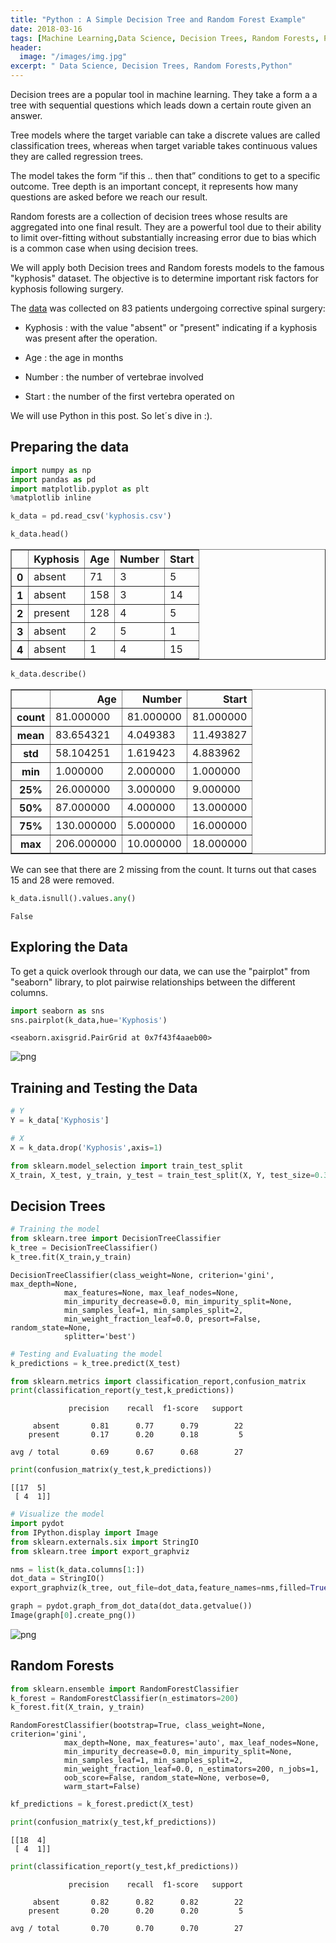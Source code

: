 ```yaml
---
title: "Python : A Simple Decision Tree and Random Forest Example"
date: 2018-03-16
tags: [Machine Learning,Data Science, Decision Trees, Random Forests, Python]
header:
  image: "/images/img.jpg"
excerpt: " Data Science, Decision Trees, Random Forests,Python"
---
```


Decision trees are a popular tool in machine learning. They take a form a a tree with sequential questions which leads down a certain route given an answer.

Tree models where the target variable can take a discrete values are called classification trees, whereas when target variable takes continuous values they are called regression trees.

The model takes the form “if this .. then that” conditions to get to a specific outcome. Tree depth is an important concept, it represents how many questions are asked before we reach our result.

Random forests are a collection of decision trees whose results are aggregated into one final result.
They are a powerful tool due to their ability to limit over-fitting without substantially increasing error due to bias which is a common case when using decision trees.

We will apply both Decision trees and Random forests models to the famous "kyphosis" dataset. The objective is to determine important risk factors for kyphosis following surgery.

The  [data](https://forge.scilab.org/index.php/p/rdataset/source/tree/master/csv/rpart/kyphosis.csv) was collected on 83 patients undergoing corrective spinal surgery:

* Kyphosis : with the value "absent" or "present" indicating if a kyphosis was present after the operation.

* Age : the age in months

* Number : the number of vertebrae involved

* Start : the number of the first vertebra operated on

We will use Python in this post. So let´s dive in :).

## Preparing the data


```python
import numpy as np
import pandas as pd
import matplotlib.pyplot as plt
%matplotlib inline
```


```python
k_data = pd.read_csv('kyphosis.csv')
```


```python
k_data.head()
```




<div>
<style>
    .dataframe thead tr:only-child th {
        text-align: right;
    }

    .dataframe thead th {
        text-align: left;
    }

    .dataframe tbody tr th {
        vertical-align: top;
    }
</style>
<table border="1" class="dataframe">
  <thead>
    <tr style="text-align: right;">
      <th></th>
      <th>Kyphosis</th>
      <th>Age</th>
      <th>Number</th>
      <th>Start</th>
    </tr>
  </thead>
  <tbody>
    <tr>
      <th>0</th>
      <td>absent</td>
      <td>71</td>
      <td>3</td>
      <td>5</td>
    </tr>
    <tr>
      <th>1</th>
      <td>absent</td>
      <td>158</td>
      <td>3</td>
      <td>14</td>
    </tr>
    <tr>
      <th>2</th>
      <td>present</td>
      <td>128</td>
      <td>4</td>
      <td>5</td>
    </tr>
    <tr>
      <th>3</th>
      <td>absent</td>
      <td>2</td>
      <td>5</td>
      <td>1</td>
    </tr>
    <tr>
      <th>4</th>
      <td>absent</td>
      <td>1</td>
      <td>4</td>
      <td>15</td>
    </tr>
  </tbody>
</table>
</div>




```python
k_data.describe()
```




<div>
<style>
    .dataframe thead tr:only-child th {
        text-align: right;
    }

    .dataframe thead th {
        text-align: left;
    }

    .dataframe tbody tr th {
        vertical-align: top;
    }
</style>
<table border="1" class="dataframe">
  <thead>
    <tr style="text-align: right;">
      <th></th>
      <th>Age</th>
      <th>Number</th>
      <th>Start</th>
    </tr>
  </thead>
  <tbody>
    <tr>
      <th>count</th>
      <td>81.000000</td>
      <td>81.000000</td>
      <td>81.000000</td>
    </tr>
    <tr>
      <th>mean</th>
      <td>83.654321</td>
      <td>4.049383</td>
      <td>11.493827</td>
    </tr>
    <tr>
      <th>std</th>
      <td>58.104251</td>
      <td>1.619423</td>
      <td>4.883962</td>
    </tr>
    <tr>
      <th>min</th>
      <td>1.000000</td>
      <td>2.000000</td>
      <td>1.000000</td>
    </tr>
    <tr>
      <th>25%</th>
      <td>26.000000</td>
      <td>3.000000</td>
      <td>9.000000</td>
    </tr>
    <tr>
      <th>50%</th>
      <td>87.000000</td>
      <td>4.000000</td>
      <td>13.000000</td>
    </tr>
    <tr>
      <th>75%</th>
      <td>130.000000</td>
      <td>5.000000</td>
      <td>16.000000</td>
    </tr>
    <tr>
      <th>max</th>
      <td>206.000000</td>
      <td>10.000000</td>
      <td>18.000000</td>
    </tr>
  </tbody>
</table>
</div>



We can see that there are 2 missing from the count. It turns out that cases 15 and 28 were removed.


```python
k_data.isnull().values.any()
```




    False



## Exploring the Data

To get a quick overlook through our data, we can use the "pairplot" from "seaborn" library, to plot pairwise relationships between the different columns.


```python
import seaborn as sns
sns.pairplot(k_data,hue='Kyphosis')
```




    <seaborn.axisgrid.PairGrid at 0x7f43f4aaeb00>




![png](/images/DT_RF/output_16_1.png)


## Training and Testing the Data


```python
# Y
Y = k_data['Kyphosis']
```


```python
# X
X = k_data.drop('Kyphosis',axis=1)
```


```python
from sklearn.model_selection import train_test_split
X_train, X_test, y_train, y_test = train_test_split(X, Y, test_size=0.33)
```

## Decision Trees


```python
# Training the model
from sklearn.tree import DecisionTreeClassifier
k_tree = DecisionTreeClassifier()
k_tree.fit(X_train,y_train)
```




    DecisionTreeClassifier(class_weight=None, criterion='gini', max_depth=None,
                max_features=None, max_leaf_nodes=None,
                min_impurity_decrease=0.0, min_impurity_split=None,
                min_samples_leaf=1, min_samples_split=2,
                min_weight_fraction_leaf=0.0, presort=False, random_state=None,
                splitter='best')




```python
# Testing and Evaluating the model
k_predictions = k_tree.predict(X_test)
```


```python
from sklearn.metrics import classification_report,confusion_matrix
print(classification_report(y_test,k_predictions))
```

                 precision    recall  f1-score   support

         absent       0.81      0.77      0.79        22
        present       0.17      0.20      0.18         5

    avg / total       0.69      0.67      0.68        27




```python
print(confusion_matrix(y_test,k_predictions))
```

    [[17  5]
     [ 4  1]]



```python
# Visualize the model
import pydot
from IPython.display import Image  
from sklearn.externals.six import StringIO  
from sklearn.tree import export_graphviz
```


```python
nms = list(k_data.columns[1:])
dot_data = StringIO()  
export_graphviz(k_tree, out_file=dot_data,feature_names=nms,filled=True,rounded=True)

graph = pydot.graph_from_dot_data(dot_data.getvalue())  
Image(graph[0].create_png())
```




![png](/images/DT_RF/output_27_0.png)



## Random Forests


```python
from sklearn.ensemble import RandomForestClassifier
k_forest = RandomForestClassifier(n_estimators=200)
k_forest.fit(X_train, y_train)
```




    RandomForestClassifier(bootstrap=True, class_weight=None, criterion='gini',
                max_depth=None, max_features='auto', max_leaf_nodes=None,
                min_impurity_decrease=0.0, min_impurity_split=None,
                min_samples_leaf=1, min_samples_split=2,
                min_weight_fraction_leaf=0.0, n_estimators=200, n_jobs=1,
                oob_score=False, random_state=None, verbose=0,
                warm_start=False)




```python
kf_predictions = k_forest.predict(X_test)
```


```python
print(confusion_matrix(y_test,kf_predictions))
```

    [[18  4]
     [ 4  1]]



```python
print(classification_report(y_test,kf_predictions))
```

                 precision    recall  f1-score   support

         absent       0.82      0.82      0.82        22
        present       0.20      0.20      0.20         5

    avg / total       0.70      0.70      0.70        27
